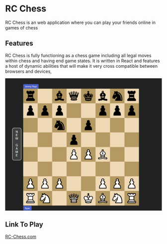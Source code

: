 # RC Chess

RC Chess is an web application where you can play your friends online in games of chess

## Features

RC Chess is fully functioning as a chess game including all legal moves within chess and having end game states.
It is written in React and features a host of dynamic abilities that will make it very cross compatible between browsers and devices,

![Image of Empyty Grid](https://github.com/RyanCartularo/rc-chess/blob/main/src/assets/Chess%20Play%20Screenshot.PNG)

## Link To Play
[RC-Chess.com](https://rc-chess-b8749.web.app/)
